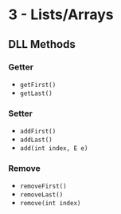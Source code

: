 # 3 - Lists/Arrays

## DLL Methods

### Getter

- `getFirst()`
- `getLast()`

### Setter

- `addFirst()`
- `addLast()`
- `add(int index, E e)`

### Remove

- `removeFirst()`
- `removeLast()`
- `remove(int index)`
